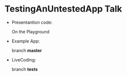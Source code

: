 # TestingAnUntestedApp Talk


- Presentantion code: 

    On the Playground 


- Example App: 

     branch **master** 


- LiveCoding: 

     branch **tests**


